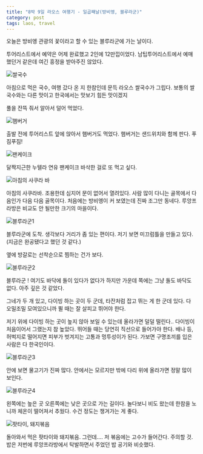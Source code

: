 ```yaml
---
title: "8박 9일 라오스 여행기 - 일곱째날(방비엥, 블루라군)"
category: post
tags: laos, travel
---
```


오늘은 방비엥 관광의 꽃이라고 할 수 있는 블루라군에 가는 날이다.

투어리스트에서 예약은 어제 완료했고 2인에 12만낍이었다. 남팁투어리스트에서 예매했던거 같은데 여긴 흥정을 받아주진 않았다.

![쌀국수](/images/2015-10-06/laos07-01.jpg)


아침으로 먹은 국수, 여행 갔다 온 지 한참인데 문득 라오스 쌀국수가 그립다. 보통의 쌀국수와는 다른 맛이고 한국에서는 맛보기 힘든 맛이겠지

풀을 잔뜩 줘서 알아서 덜어 먹었다.

![햄버거](/images/2015-10-06/laos07-02.jpg)

출발 전에 투어리스트 앞에 앉아서 햄버거도 먹었다. 햄버거는 샌드위치와 함께 판다. 푸짐푸짐!

![팬케이크](/images/2015-10-06/laos07-03.jpg)


달짝지근한 누텔라 연유 팬케이크 바삭한 걸로 또 먹고 싶다.

![아침의 사쿠라 바](/images/2015-10-06/laos07-04.jpg)


아침의 사쿠라바. 조용한데 심지어 문이 없어서 열려있다. 사람 많이 다니는 골목에서 다음인가 다음 다음 골목이다. 처음에는 방비엥이 커 보였는데 진짜 조그만 동네다. 루앙프라방은 비교도 안 될만한 크기의 마을이다.

![블루라군1](/images/2015-10-06/laos07-05.jpg)

블루라군에 도착. 생각보다 거리가 좀 있는 편이다. 저기 보면 미끄럼틀을 만들고 있다. (지금은 완공됐다고 했던 것 같다.)

옆에 방갈로는 선착순으로 찜하는 건가 보다.

![블루라군2](/images/2015-10-06/laos07-06.jpg)

블루라군 ! 여기도 바닥에 돌이 있다가 없다가 하지만 가운데 쪽에는 그냥 돌도 바닥도 없다. 아주 깊은 것 같았다.

그네가 두 개 있고, 다이빙 하는 곳이 두 군데, 타잔처럼 잡고 뛰는 게 한 군데 있다. 다 오밀조밀 모여있으니까 뛸 때는 잘 살피고 뛰어야 한다.

저기 위에 다이빙 하는 곳이 높지 않아 보일 수 있는데 올라가면 덜덜 떨린다.. 다이빙이 처음이어서 그랬는지 참 높았다. 뛰어들 때는 당연히 직선으로 들어가야 한다. 배나 등, 허벅지로 떨어지면 피부가 벗겨지는 고통과 멍투성이가 된다. 가보면 구명조끼를 입은 사람은 다 한국인이다.

![블루라군3](/images/2015-10-06/laos07-07.jpg)


안에 보면 물고기가 진짜 많다. 안에서는 모르지만 밖에 다리 위에 올라가면 정말 많이 보인다.

![블루라군4](/images/2015-10-06/laos07-08.jpg)


왼쪽에는 높은 곳 오른쪽에는 낮은 곳으로 가는 길이다. 놀다보니 비도 왔는데 한참을 노니까 체온이 떨어져서 추웠다. 수건 정도는 챙겨가는 게 좋다.

![팟타이, 돼지볶음](/images/2015-10-06/laos07-09.jpg)

돌아와서 먹은 팟타이와 돼지볶음. 그런데.... 저 볶음에는 고수가 들어간다. 주의할 것. 밥은 저번에 루앙프라방에서 탁발하면서 주었던 밥 공기와 비슷했다.
